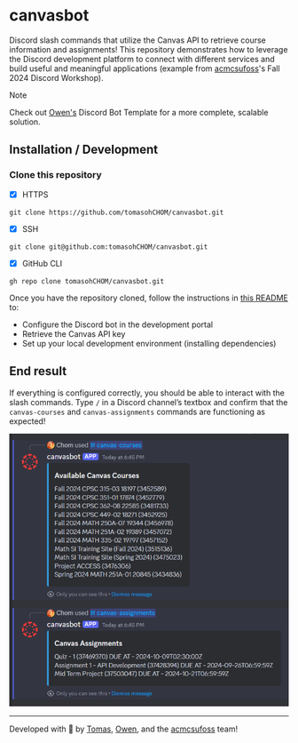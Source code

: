 # canvasbot

Discord slash commands that utilize the Canvas API to retrieve course information and assignments! This repository demonstrates how to leverage the Discord development platform to connect with different services and build useful and meaningful applications (example from [acmcsufoss](https://github.com/acmcsufoss)'s Fall 2024 Discord Workshop).

> [!NOTE]
> Check out [Owen's](https://github.com/JOwen-ster/Discord.py-Bot-TEMPLATE) Discord Bot Template for a more complete, scalable solution.


## Installation / Development

### Clone this repository

- [x] HTTPS
```
git clone https://github.com/tomasohCHOM/canvasbot.git
```

- [X] SSH
```
git clone git@github.com:tomasohCHOM/canvasbot.git
```

- [X] GitHub CLI
```
gh repo clone tomasohCHOM/canvasbot.git
```

Once you have the repository cloned, follow the instructions in [this README](https://github.com/JOwen-ster/Discord.py-Bot-TEMPLATE?tab=readme-ov-file#creating-your-application) to:
- Configure the Discord bot in the development portal
- Retrieve the Canvas API key
- Set up your local development environment (installing dependencies)

## End result

If everything is configured correctly, you should be able to interact with the slash commands. Type `/` in a Discord channel’s textbox and confirm that the `canvas-courses` and `canvas-assignments` commands are functioning as expected!

<img src="media/results.png" alt="Canvas Bot command results" />

---

Developed with 💚 by [Tomas](https://github.com/tomasohCHOM), [Owen](https://github.com/JOwen-ster), and the [acmcsufoss](https://github.com/acmcsufoss) team!